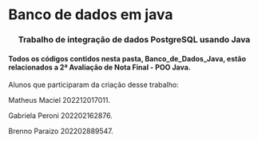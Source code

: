 # Banco de dados em java

### <p align="center">Trabalho de integração de dados PostgreSQL usando Java</p>

#### Todos os códigos contidos nesta pasta, Banco_de_Dados_Java, estão relacionados a 2ª Avaliação de Nota Final - POO Java.

Alunos que participaram da criação desse trabalho:

Matheus Maciel 202212017011.

Gabriela Peroni 202202162876.

Brenno Paraizo 202202889547.

